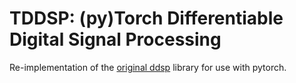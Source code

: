# TDDSP: (py)Torch Differentiable Digital Signal Processing

Re-implementation of the [original ddsp](https://github.com/magenta/ddsp) library for use with pytorch.
